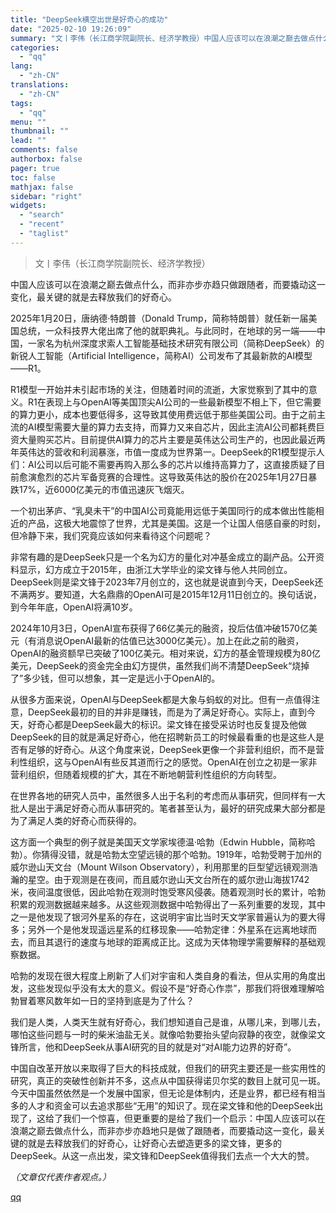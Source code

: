 ```yaml
---
title: "DeepSeek横空出世是好奇心的成功"
date: "2025-02-10 19:26:09"
summary: "文丨李伟（长江商学院副院长、经济学教授）中国人应该可以在浪潮之巅去做点什么，而非亦步亦趋只做跟随者，..."
categories:
  - "qq"
lang:
  - "zh-CN"
translations:
  - "zh-CN"
tags:
  - "qq"
menu: ""
thumbnail: ""
lead: ""
comments: false
authorbox: false
pager: true
toc: false
mathjax: false
sidebar: "right"
widgets:
  - "search"
  - "recent"
  - "taglist"
---
```


> 文丨李伟（长江商学院副院长、经济学教授）

中国人应该可以在浪潮之巅去做点什么，而非亦步亦趋只做跟随者，而要撬动这一变化，最关键的就是去释放我们的好奇心。

2025年1月20日，唐纳德·特朗普（Donald Trump，简称特朗普）就任新一届美国总统，一众科技界大佬出席了他的就职典礼。与此同时，在地球的另一端——中国，一家名为杭州深度求索人工智能基础技术研究有限公司（简称DeepSeek）的新锐人工智能（Artificial Intelligence，简称AI）公司发布了其最新款的AI模型——R1。

R1模型一开始并未引起市场的关注，但随着时间的流逝，大家觉察到了其中的意义。R1在表现上与OpenAI等美国顶尖AI公司的一些最新模型不相上下，但它需要的算力更小，成本也要低得多，这导致其使用费远低于那些美国公司。由于之前主流的AI模型需要大量的算力去支持，而算力又来自芯片，因此主流AI公司都耗费巨资大量购买芯片。目前提供AI算力的芯片主要是英伟达公司生产的，也因此最近两年英伟达的营收和利润暴涨，市值一度成为世界第一。DeepSeek的R1模型提示人们：AI公司以后可能不需要再购入那么多的芯片以维持高算力了，这直接质疑了目前愈演愈烈的芯片军备竞赛的合理性。这导致英伟达的股价在2025年1月27日暴跌17%，近6000亿美元的市值迅速灰飞烟灭。

一个初出茅庐、“乳臭未干”的中国AI公司竟能用远低于美国同行的成本做出性能相近的产品，这极大地震惊了世界，尤其是美国。这是一个让国人倍感自豪的时刻，但冷静下来，我们究竟应该如何来看待这个问题呢？

非常有趣的是DeepSeek只是一个名为幻方的量化对冲基金成立的副产品。公开资料显示，幻方成立于2015年，由浙江大学毕业的梁文锋与他人共同创立。DeepSeek则是梁文锋于2023年7月创立的，这也就是说直到今天，DeepSeek还不满两岁。要知道，大名鼎鼎的OpenAI可是2015年12月11日创立的。换句话说，到今年年底，OpenAI将满10岁。

2024年10月3日，OpenAI宣布获得了66亿美元的融资，投后估值冲破1570亿美元（有消息说OpenAI最新的估值已达3000亿美元）。加上在此之前的融资，OpenAI的融资额早已突破了100亿美元。相对来说，幻方的基金管理规模为80亿美元，DeepSeek的资金完全由幻方提供，虽然我们尚不清楚DeepSeek“烧掉了”多少钱，但可以想象，其一定是远小于OpenAI的。

从很多方面来说，OpenAI与DeepSeek都是大象与蚂蚁的对比。但有一点值得注意，DeepSeek最初的目的并非是赚钱，而是为了满足好奇心。实际上，直到今天，好奇心都是DeepSeek最大的标识。梁文锋在接受采访时也反复提及他做DeepSeek的目的就是满足好奇心，他在招聘新员工的时候最看重的也是这些人是否有足够的好奇心。从这个角度来说，DeepSeek更像一个非营利组织，而不是营利性组织，这与OpenAI有些反其道而行之的感觉。OpenAI在创立之初是一家非营利组织，但随着规模的扩大，其在不断地朝营利性组织的方向转型。

在世界各地的研究人员中，虽然很多人出于名利的考虑而从事研究，但同样有一大批人是出于满足好奇心而从事研究的。笔者甚至认为，最好的研究成果大部分都是为了满足人类的好奇心而获得的。

这方面一个典型的例子就是美国天文学家埃德温·哈勃（Edwin Hubble，简称哈勃）。你猜得没错，就是哈勃太空望远镜的那个哈勃。1919年，哈勃受聘于加州的威尔逊山天文台（Mount Wilson Observatory），利用那里的巨型望远镜观测浩瀚的星空。由于观测是在夜间，而且威尔逊山天文台所在的威尔逊山海拔1742米，夜间温度很低，因此哈勃在观测时饱受寒风侵袭。随着观测时长的累计，哈勃积累的观测数据越来越多。从这些观测数据中哈勃得出了一系列重要的发现，其中之一是他发现了银河外星系的存在，这说明宇宙比当时天文学家普遍认为的要大得多；另外一个是他发现遥远星系的红移现象——哈勃定律：外星系在远离地球而去，而且其退行的速度与地球的距离成正比。这成为天体物理学需要解释的基础观察数据。

哈勃的发现在很大程度上刷新了人们对宇宙和人类自身的看法，但从实用的角度出发，这些发现似乎没有太大的意义。假设不是“好奇心作祟”，那我们将很难理解哈勃冒着寒风数年如一日的坚持到底是为了什么？

我们是人类，人类天生就有好奇心，我们想知道自己是谁，从哪儿来，到哪儿去，哪怕这些问题与一时的柴米油盐无关。就像哈勃要抬头望向寂静的夜空，就像梁文锋所言，他和DeepSeek从事AI研究的目的就是对“对AI能力边界的好奇”。

中国自改革开放以来取得了巨大的科技成就，但我们的研究主要还是一些实用性的研究，真正的突破性创新并不多，这点从中国获得诺贝尔奖的数目上就可见一斑。今天中国虽然依然是一个发展中国家，但无论是体制内，还是业界，都已经有相当多的人才和资金可以去追求那些“无用”的知识了。现在梁文锋和他的DeepSeek出现了，这给了我们一个惊喜，但更重要的是给了我们一个启示：中国人应该可以在浪潮之巅去做点什么，而非亦步亦趋地只是做了跟随者，而要撬动这一变化，最关键的就是去释放我们的好奇心，让好奇心去塑造更多的梁文锋，更多的DeepSeek。从这一点出发，梁文锋和DeepSeek值得我们去点一个大大的赞。

*（文章仅代表作者观点。）*

[qq](https://new.qq.com/rain/a/20250210A07LOS00)
